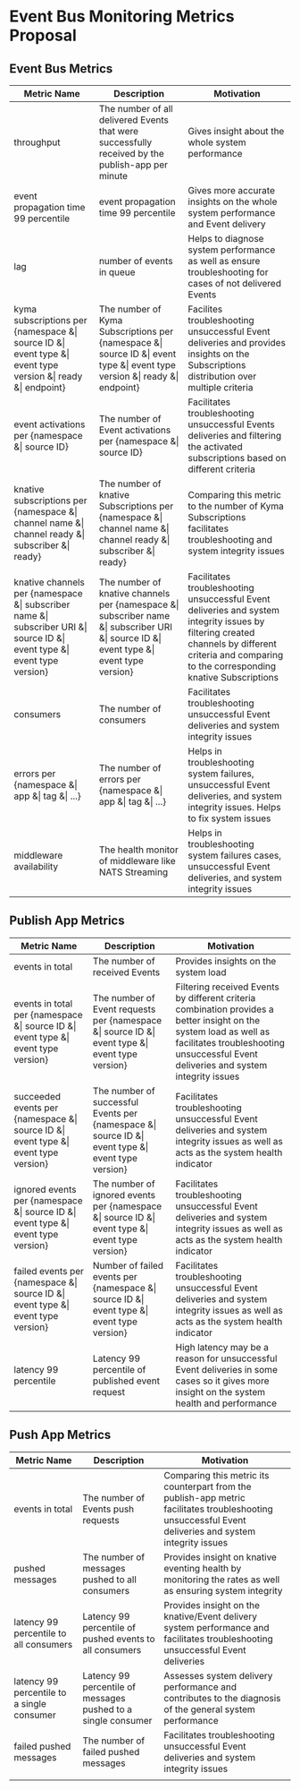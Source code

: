 # Event Bus Monitoring Metrics Proposal

## Event Bus Metrics

|Metric Name |Description |Motivation |
|------------|------------|-----------|
|throughput |The number of all delivered Events that were successfully received by the publish-app per minute | Gives insight about the whole system performance|
|event propagation time 99 percentile |event propagation time 99 percentile | Gives more accurate insights on the whole system performance and Event delivery|
|lag | number of events in queue | Helps to diagnose system performance as well as ensure troubleshooting for cases of not delivered Events|
|kyma subscriptions per {namespace &\| source ID &\| event type &\| event type version &\| ready &\| endpoint} |The number of Kyma Subscriptions per {namespace &\| source ID &\| event type &\| event type version &\| ready &\| endpoint} | Facilites troubleshooting unsuccessful Event deliveries and provides insights on the Subscriptions distribution over multiple criteria|
|event activations per {namespace &\| source ID} | The number of Event activations per {namespace &\| source ID} | Facilitates troubleshooting unsuccessful Events deliveries and filtering the activated subscriptions based on different criteria|
|knative subscriptions per {namespace &\| channel name &\| channel ready &\| subscriber &\| ready}   |The number of knative Subscriptions per {namespace &\| channel name &\| channel ready &\| subscriber &\| ready}  | Comparing this metric to the number of Kyma Subscriptions facilitates troubleshooting and system integrity issues|
|knative channels per {namespace &\| subscriber name &\| subscriber URI &\| source ID &\| event type &\| event type version} |The number of knative channels per {namespace &\| subscriber name &\| subscriber URI &\| source ID &\| event type &\| event type version} | Facilitates troubleshooting unsuccessful Event deliveries and system integrity issues by filtering created channels by different criteria and comparing to the corresponding knative Subscriptions|
|consumers | The number of consumers | Facilitates troubleshooting unsuccessful Event deliveries and system integrity issues|
|errors per {namespace &\| app &\| tag &\| ...} | The number of errors per {namespace &\| app &\| tag &\| ...}   | Helps in troubleshooting system failures, unsuccessful Event deliveries, and system integrity issues. Helps to fix system issues|
|middleware availability | The health monitor of middleware like NATS Streaming | Helps in troubleshooting system failures cases, unsuccessful Event deliveries, and system integrity issues|

## Publish App Metrics

|Metric Name |Description |Motivation |
|------------|------------|-----------|
|events in total |The number of received Events | Provides insights on the system load|
|events in total per {namespace &\| source ID &\| event type &\| event type version} |The number of Event requests per {namespace &\| source ID &\| event type &\| event type version} | Filtering received Events by different criteria combination provides a better insight on the system load as well as facilitates troubleshooting unsuccessful Event deliveries and system integrity issues|
|succeeded events per {namespace &\| source ID &\| event type &\| event type version} | The number of successful Events per {namespace &\| source ID &\| event type &\| event type version} | Facilitates troubleshooting unsuccessful Event deliveries and system integrity issues as well as acts as the system health indicator|
|ignored events per {namespace &\| source ID &\| event type &\| event type version} | The number of ignored events per {namespace &\| source ID &\| event type &\| event type version} | Facilitates troubleshooting unsuccessful Event deliveries and system integrity issues as well as acts as the system health indicator|
|failed events per {namespace &\| source ID &\| event type &\| event type version} | Number of failed events per {namespace &\| source ID &\| event type &\| event type version} | Facilitates troubleshooting unsuccessful Event deliveries and system integrity issues as well as acts as the system health indicator|
|latency 99 percentile | Latency 99 percentile of published event request | High latency may be a reason for unsuccessful Event deliveries in some cases so it gives more insight on the system health and performance

## Push App Metrics

|Metric Name |Description |Motivation |
|------------|------------|-----------|
|events in total | The number of Events push requests | Comparing this metric its counterpart from the publish-app metric facilitates troubleshooting unsuccessful Event deliveries and system integrity issues|
|pushed messages | The number of messages pushed to all consumers | Provides insight on knative eventing health by monitoring the rates as well as ensuring system integrity|
|latency 99 percentile to all consumers|Latency 99 percentile of pushed events to all consumers | Provides insight on the knative/Event delivery system performance and facilitates troubleshooting unsuccessful Event deliveries|
|latency 99 percentile to a single consumer | Latency 99 percentile of messages pushed to a single consumer | Assesses system delivery performance and contributes to the diagnosis of the general system performance|
|failed pushed messages | The number of failed pushed messages | Facilitates troubleshooting unsuccessful Event deliveries and system integrity issues|
| | |
